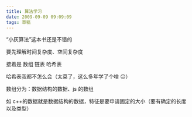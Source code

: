 ```yaml
---
title: 算法学习
date: 2009-09-09 09:09:09
tags: 草稿
---
```


“小灰算法”这本书还是不错的

要先理解时间复杂度、空间复杂度

接着是 数组 链表 哈希表

哈希表我都不怎么会（太菜了，这么多年学了个啥 😖）

数组分为：数据结构的数据、js 的数组

如 c++的数据就是数据结构的数据，特征是要申请固定的大小（要有确定的长度以及类型）



